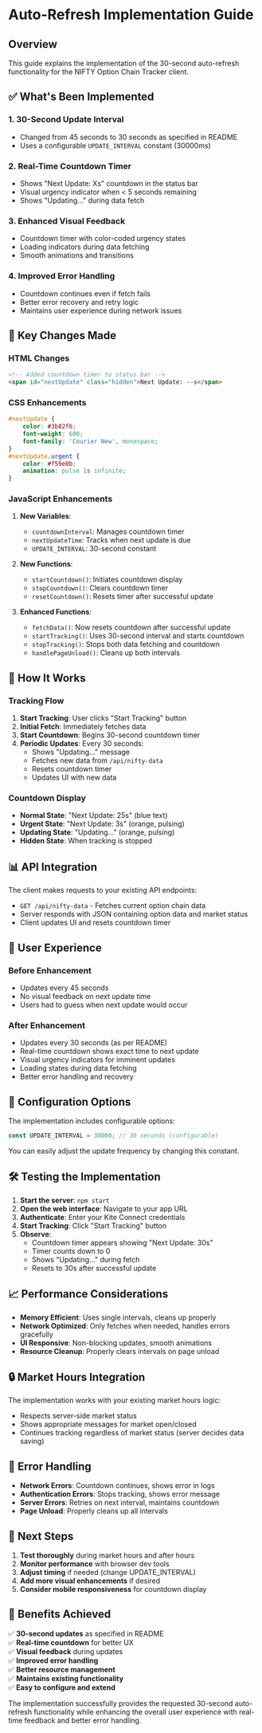 # Auto-Refresh Implementation Guide

## Overview
This guide explains the implementation of the 30-second auto-refresh functionality for the NIFTY Option Chain Tracker client.

## ✅ What's Been Implemented

### 1. **30-Second Update Interval**
- Changed from 45 seconds to 30 seconds as specified in README
- Uses a configurable `UPDATE_INTERVAL` constant (30000ms)

### 2. **Real-Time Countdown Timer**
- Shows "Next Update: Xs" countdown in the status bar
- Visual urgency indicator when < 5 seconds remaining
- Shows "Updating..." during data fetch

### 3. **Enhanced Visual Feedback**
- Countdown timer with color-coded urgency states
- Loading indicators during data fetching
- Smooth animations and transitions

### 4. **Improved Error Handling**
- Countdown continues even if fetch fails
- Better error recovery and retry logic
- Maintains user experience during network issues

## 🔧 Key Changes Made

### HTML Changes
```html
<!-- Added countdown timer to status bar -->
<span id="nextUpdate" class="hidden">Next Update: --s</span>
```

### CSS Enhancements
```css
#nextUpdate {
    color: #3b82f6;
    font-weight: 600;
    font-family: 'Courier New', monospace;
}
#nextUpdate.urgent {
    color: #f59e0b;
    animation: pulse 1s infinite;
}
```

### JavaScript Enhancements
1. **New Variables**:
   - `countdownInterval`: Manages countdown timer
   - `nextUpdateTime`: Tracks when next update is due
   - `UPDATE_INTERVAL`: 30-second constant

2. **New Functions**:
   - `startCountdown()`: Initiates countdown display
   - `stopCountdown()`: Clears countdown timer
   - `resetCountdown()`: Resets timer after successful update

3. **Enhanced Functions**:
   - `fetchData()`: Now resets countdown after successful update
   - `startTracking()`: Uses 30-second interval and starts countdown
   - `stopTracking()`: Stops both data fetching and countdown
   - `handlePageUnload()`: Cleans up both intervals

## 🚀 How It Works

### Tracking Flow
1. **Start Tracking**: User clicks "Start Tracking" button
2. **Initial Fetch**: Immediately fetches data
3. **Start Countdown**: Begins 30-second countdown timer
4. **Periodic Updates**: Every 30 seconds:
   - Shows "Updating..." message
   - Fetches new data from `/api/nifty-data`
   - Resets countdown timer
   - Updates UI with new data

### Countdown Display
- **Normal State**: "Next Update: 25s" (blue text)
- **Urgent State**: "Next Update: 3s" (orange, pulsing)
- **Updating State**: "Updating..." (orange, pulsing)
- **Hidden State**: When tracking is stopped

## 📊 API Integration

The client makes requests to your existing API endpoints:
- `GET /api/nifty-data` - Fetches current option chain data
- Server responds with JSON containing option data and market status
- Client updates UI and resets countdown timer

## 🎯 User Experience

### Before Enhancement
- Updates every 45 seconds
- No visual feedback on next update time
- Users had to guess when next update would occur

### After Enhancement
- Updates every 30 seconds (as per README)
- Real-time countdown shows exact time to next update
- Visual urgency indicators for imminent updates
- Loading states during data fetching
- Better error handling and recovery

## 🔧 Configuration Options

The implementation includes configurable options:

```javascript
const UPDATE_INTERVAL = 30000; // 30 seconds (configurable)
```

You can easily adjust the update frequency by changing this constant.

## 🛠️ Testing the Implementation

1. **Start the server**: `npm start`
2. **Open the web interface**: Navigate to your app URL
3. **Authenticate**: Enter your Kite Connect credentials
4. **Start Tracking**: Click "Start Tracking" button
5. **Observe**: 
   - Countdown timer appears showing "Next Update: 30s"
   - Timer counts down to 0
   - Shows "Updating..." during fetch
   - Resets to 30s after successful update

## 📈 Performance Considerations

- **Memory Efficient**: Uses single intervals, cleans up properly
- **Network Optimized**: Only fetches when needed, handles errors gracefully
- **UI Responsive**: Non-blocking updates, smooth animations
- **Resource Cleanup**: Properly clears intervals on page unload

## 🔒 Market Hours Integration

The implementation works with your existing market hours logic:
- Respects server-side market status
- Shows appropriate messages for market open/closed
- Continues tracking regardless of market status (server decides data saving)

## 🐛 Error Handling

- **Network Errors**: Countdown continues, shows error in logs
- **Authentication Errors**: Stops tracking, shows error message
- **Server Errors**: Retries on next interval, maintains countdown
- **Page Unload**: Properly cleans up all intervals

## 📝 Next Steps

1. **Test thoroughly** during market hours and after hours
2. **Monitor performance** with browser dev tools
3. **Adjust timing** if needed (change UPDATE_INTERVAL)
4. **Add more visual enhancements** if desired
5. **Consider mobile responsiveness** for countdown display

## 🎉 Benefits Achieved

✅ **30-second updates** as specified in README  
✅ **Real-time countdown** for better UX  
✅ **Visual feedback** during updates  
✅ **Improved error handling**  
✅ **Better resource management**  
✅ **Maintains existing functionality**  
✅ **Easy to configure and extend**  

The implementation successfully provides the requested 30-second auto-refresh functionality while enhancing the overall user experience with real-time feedback and better error handling.
